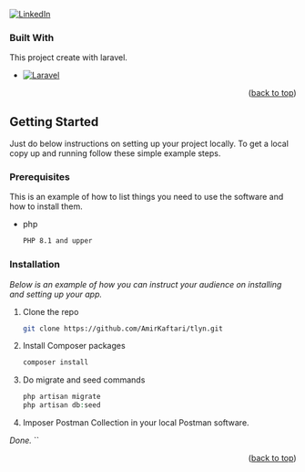<!-- Improved compatibility of back to top link: See: https://github.com/othneildrew/Best-README-Template/pull/73 -->
<a name="readme-top"></a>
<!--
*** Thanks for checking out the Best-README-Template. If you have a suggestion
*** that would make this better, please fork the repo and create a pull request
*** or simply open an issue with the tag "enhancement".
*** Don't forget to give the project a star!
*** Thanks again! Now go create something AMAZING! :D
-->



<!-- PROJECT SHIELDS -->
<!--
*** I'm using markdown "reference style" links for readability.
*** Reference links are enclosed in brackets [ ] instead of parentheses ( ).
*** See the bottom of this document for the declaration of the reference variables
*** for contributors-url, forks-url, etc. This is an optional, concise syntax you may use.
*** https://www.markdownguide.org/basic-syntax/#reference-style-links
-->
[![LinkedIn][linkedin-shield]][linkedin-url]



### Built With

This project create with laravel.

* [![Laravel][Laravel.com]][Laravel-url]


<p align="right">(<a href="#readme-top">back to top</a>)</p>



<!-- GETTING STARTED -->
## Getting Started

Just do below instructions on setting up your project locally.
To get a local copy up and running follow these simple example steps.

### Prerequisites

This is an example of how to list things you need to use the software and how to install them.
* php
  ```sh
  PHP 8.1 and upper
  ```

### Installation

_Below is an example of how you can instruct your audience on installing and setting up your app._

1. Clone the repo
   ```sh
   git clone https://github.com/AmirKaftari/tlyn.git
   ```
2. Install Composer packages
   ```sh
   composer install
   ```
3. Do migrate and seed commands 
   ```php
   php artisan migrate
   php artisan db:seed

4. Imposer Postman Collection in your local Postman software.

_Done._
   ``

<p align="right">(<a href="#readme-top">back to top</a>)</p>



<!-- MARKDOWN LINKS & IMAGES -->
<!-- https://www.markdownguide.org/basic-syntax/#reference-style-links -->
[linkedin-shield]: https://img.shields.io/badge/-LinkedIn-black.svg?style=for-the-badge&logo=linkedin&colorB=555
[linkedin-url]: https://www.linkedin.com/in/amir-kaftari-70539499/
[Laravel.com]: https://img.shields.io/badge/Laravel-FF2D20?style=for-the-badge&logo=laravel&logoColor=white
[Laravel-url]: https://laravel.com
